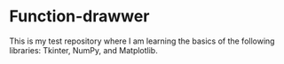 # Function-drawwer
This is my test repository where I am learning the basics of the following libraries: Tkinter, NumPy, and Matplotlib.

